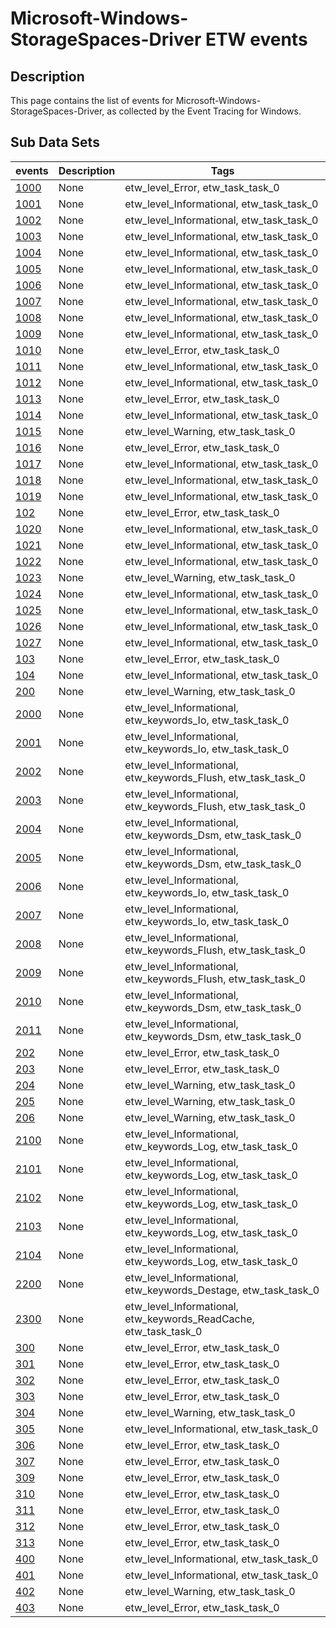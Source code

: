 # Microsoft-Windows-StorageSpaces-Driver ETW events

## Description
This page contains the list of events for Microsoft-Windows-StorageSpaces-Driver, as collected by the Event Tracing for Windows.

## Sub Data Sets
|events|Description|Tags|
|---|---|---|
|[1000](events/event-1000.md)|None|etw_level_Error, etw_task_task_0|
|[1001](events/event-1001.md)|None|etw_level_Informational, etw_task_task_0|
|[1002](events/event-1002.md)|None|etw_level_Informational, etw_task_task_0|
|[1003](events/event-1003.md)|None|etw_level_Informational, etw_task_task_0|
|[1004](events/event-1004.md)|None|etw_level_Informational, etw_task_task_0|
|[1005](events/event-1005.md)|None|etw_level_Informational, etw_task_task_0|
|[1006](events/event-1006.md)|None|etw_level_Informational, etw_task_task_0|
|[1007](events/event-1007.md)|None|etw_level_Informational, etw_task_task_0|
|[1008](events/event-1008.md)|None|etw_level_Informational, etw_task_task_0|
|[1009](events/event-1009.md)|None|etw_level_Informational, etw_task_task_0|
|[1010](events/event-1010.md)|None|etw_level_Error, etw_task_task_0|
|[1011](events/event-1011.md)|None|etw_level_Informational, etw_task_task_0|
|[1012](events/event-1012.md)|None|etw_level_Informational, etw_task_task_0|
|[1013](events/event-1013.md)|None|etw_level_Error, etw_task_task_0|
|[1014](events/event-1014.md)|None|etw_level_Informational, etw_task_task_0|
|[1015](events/event-1015.md)|None|etw_level_Warning, etw_task_task_0|
|[1016](events/event-1016.md)|None|etw_level_Error, etw_task_task_0|
|[1017](events/event-1017.md)|None|etw_level_Informational, etw_task_task_0|
|[1018](events/event-1018.md)|None|etw_level_Informational, etw_task_task_0|
|[1019](events/event-1019.md)|None|etw_level_Informational, etw_task_task_0|
|[102](events/event-102.md)|None|etw_level_Error, etw_task_task_0|
|[1020](events/event-1020.md)|None|etw_level_Informational, etw_task_task_0|
|[1021](events/event-1021.md)|None|etw_level_Informational, etw_task_task_0|
|[1022](events/event-1022.md)|None|etw_level_Informational, etw_task_task_0|
|[1023](events/event-1023.md)|None|etw_level_Warning, etw_task_task_0|
|[1024](events/event-1024.md)|None|etw_level_Informational, etw_task_task_0|
|[1025](events/event-1025.md)|None|etw_level_Informational, etw_task_task_0|
|[1026](events/event-1026.md)|None|etw_level_Informational, etw_task_task_0|
|[1027](events/event-1027.md)|None|etw_level_Informational, etw_task_task_0|
|[103](events/event-103.md)|None|etw_level_Error, etw_task_task_0|
|[104](events/event-104.md)|None|etw_level_Informational, etw_task_task_0|
|[200](events/event-200.md)|None|etw_level_Warning, etw_task_task_0|
|[2000](events/event-2000.md)|None|etw_level_Informational, etw_keywords_Io, etw_task_task_0|
|[2001](events/event-2001.md)|None|etw_level_Informational, etw_keywords_Io, etw_task_task_0|
|[2002](events/event-2002.md)|None|etw_level_Informational, etw_keywords_Flush, etw_task_task_0|
|[2003](events/event-2003.md)|None|etw_level_Informational, etw_keywords_Flush, etw_task_task_0|
|[2004](events/event-2004.md)|None|etw_level_Informational, etw_keywords_Dsm, etw_task_task_0|
|[2005](events/event-2005.md)|None|etw_level_Informational, etw_keywords_Dsm, etw_task_task_0|
|[2006](events/event-2006.md)|None|etw_level_Informational, etw_keywords_Io, etw_task_task_0|
|[2007](events/event-2007.md)|None|etw_level_Informational, etw_keywords_Io, etw_task_task_0|
|[2008](events/event-2008.md)|None|etw_level_Informational, etw_keywords_Flush, etw_task_task_0|
|[2009](events/event-2009.md)|None|etw_level_Informational, etw_keywords_Flush, etw_task_task_0|
|[2010](events/event-2010.md)|None|etw_level_Informational, etw_keywords_Dsm, etw_task_task_0|
|[2011](events/event-2011.md)|None|etw_level_Informational, etw_keywords_Dsm, etw_task_task_0|
|[202](events/event-202.md)|None|etw_level_Error, etw_task_task_0|
|[203](events/event-203.md)|None|etw_level_Error, etw_task_task_0|
|[204](events/event-204.md)|None|etw_level_Warning, etw_task_task_0|
|[205](events/event-205.md)|None|etw_level_Warning, etw_task_task_0|
|[206](events/event-206.md)|None|etw_level_Warning, etw_task_task_0|
|[2100](events/event-2100.md)|None|etw_level_Informational, etw_keywords_Log, etw_task_task_0|
|[2101](events/event-2101.md)|None|etw_level_Informational, etw_keywords_Log, etw_task_task_0|
|[2102](events/event-2102.md)|None|etw_level_Informational, etw_keywords_Log, etw_task_task_0|
|[2103](events/event-2103.md)|None|etw_level_Informational, etw_keywords_Log, etw_task_task_0|
|[2104](events/event-2104.md)|None|etw_level_Informational, etw_keywords_Log, etw_task_task_0|
|[2200](events/event-2200.md)|None|etw_level_Informational, etw_keywords_Destage, etw_task_task_0|
|[2300](events/event-2300.md)|None|etw_level_Informational, etw_keywords_ReadCache, etw_task_task_0|
|[300](events/event-300.md)|None|etw_level_Error, etw_task_task_0|
|[301](events/event-301.md)|None|etw_level_Error, etw_task_task_0|
|[302](events/event-302.md)|None|etw_level_Error, etw_task_task_0|
|[303](events/event-303.md)|None|etw_level_Error, etw_task_task_0|
|[304](events/event-304.md)|None|etw_level_Warning, etw_task_task_0|
|[305](events/event-305.md)|None|etw_level_Informational, etw_task_task_0|
|[306](events/event-306.md)|None|etw_level_Error, etw_task_task_0|
|[307](events/event-307.md)|None|etw_level_Error, etw_task_task_0|
|[309](events/event-309.md)|None|etw_level_Error, etw_task_task_0|
|[310](events/event-310.md)|None|etw_level_Error, etw_task_task_0|
|[311](events/event-311.md)|None|etw_level_Error, etw_task_task_0|
|[312](events/event-312.md)|None|etw_level_Error, etw_task_task_0|
|[313](events/event-313.md)|None|etw_level_Error, etw_task_task_0|
|[400](events/event-400.md)|None|etw_level_Informational, etw_task_task_0|
|[401](events/event-401.md)|None|etw_level_Informational, etw_task_task_0|
|[402](events/event-402.md)|None|etw_level_Warning, etw_task_task_0|
|[403](events/event-403.md)|None|etw_level_Error, etw_task_task_0|
